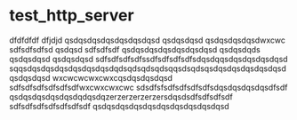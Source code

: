 # test_http_server
dfdfdfdf
dfjdjd
qsdqsdqsdqsdqsdqsdqsd
qsdqsdqsd
qsdqsdqsdqsdwxcwc
sdfsdfsdfsd
qsdqsd
sdfsdfsdf
qsdqsdqsdqsdqsdqsdqsd
qsdqsdqds
qsdqsdqsd
qsdqsdqsd
sdfsdfsdfsdfssdfsdfsdfsdfsdqsdqqsdqsdqsdqsdqsd
sqqsdqsdqsdqsdqsdqsdqsdqdsqdsqdsqdsqqsdsqdsqsdqsdqsdqsdqsdqsd
qsdqsdqsd
wxcwcwcwxcwxcqsdqsdqsdqsd
sdfsdfsdfsdfsdfsdfwxcwxcwxcwc
sdsdfsfsdfsdfsdfsdfsdqsdqsdqsdqsdfsdf
qsdqsdqsdqsdqsdqdqsdqzerzerzerzerzersdqsdsdfsdfsdfsdf
sdfsdfsdfsdfsdfsdfsdf
qsdqsdqsdqsdqsdqsdqsdqsdqsdqsd
